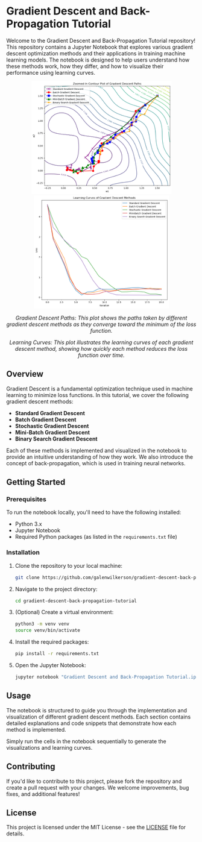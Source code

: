 # Gradient Descent and Back-Propagation Tutorial

Welcome to the Gradient Descent and Back-Propagation Tutorial repository! This repository contains a Jupyter Notebook that explores various gradient descent optimization methods and their applications in training machine learning models. The notebook is designed to help users understand how these methods work, how they differ, and how to visualize their performance using learning curves.

<p align="center">
  <img src="gradient_descent.png" alt="Gradient Descent Paths" height="300px">
  <img src="learning_curves.png" alt="Learning Curves" height="300px">
</p>

<p align="center">
  <em>Gradient Descent Paths: This plot shows the paths taken by different gradient descent methods as they converge toward the minimum of the loss function.</em>
</p>
<p align="center">
  <em>Learning Curves: This plot illustrates the learning curves of each gradient descent method, showing how quickly each method reduces the loss function over time.</em>
</p>




## Overview

Gradient Descent is a fundamental optimization technique used in machine learning to minimize loss functions. In this tutorial, we cover the following gradient descent methods:

- **Standard Gradient Descent**
- **Batch Gradient Descent**
- **Stochastic Gradient Descent**
- **Mini-Batch Gradient Descent**
- **Binary Search Gradient Descent**

Each of these methods is implemented and visualized in the notebook to provide an intuitive understanding of how they work. We also introduce the concept of back-propagation, which is used in training neural networks.


## Getting Started

### Prerequisites

To run the notebook locally, you'll need to have the following installed:

- Python 3.x
- Jupyter Notebook
- Required Python packages (as listed in the `requirements.txt` file)

### Installation

1. Clone the repository to your local machine:

    ```bash
    git clone https://github.com/galenwilkerson/gradient-descent-back-propagation-tutorial.git
    ```

2. Navigate to the project directory:

    ```bash
    cd gradient-descent-back-propagation-tutorial
    ```

3. (Optional) Create a virtual environment:

    ```bash
    python3 -m venv venv
    source venv/bin/activate
    ```

4. Install the required packages:

    ```bash
    pip install -r requirements.txt
    ```

5. Open the Jupyter Notebook:

    ```bash
    jupyter notebook "Gradient Descent and Back-Propagation Tutorial.ipynb"
    ```

## Usage

The notebook is structured to guide you through the implementation and visualization of different gradient descent methods. Each section contains detailed explanations and code snippets that demonstrate how each method is implemented.

Simply run the cells in the notebook sequentially to generate the visualizations and learning curves.

## Contributing

If you'd like to contribute to this project, please fork the repository and create a pull request with your changes. We welcome improvements, bug fixes, and additional features!

## License

This project is licensed under the MIT License - see the [LICENSE](LICENSE) file for details.
